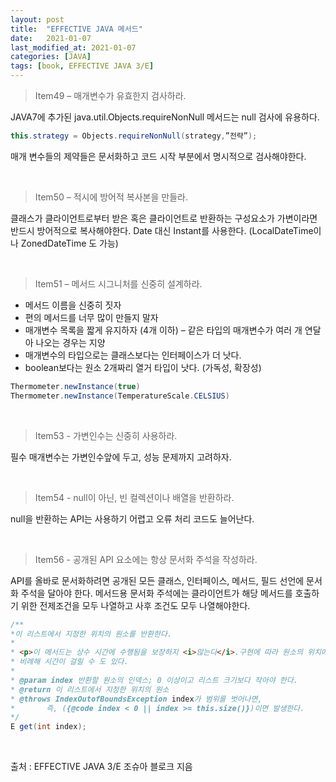 ```yaml
---
layout: post
title:  "EFFECTIVE JAVA 메서드"
date:   2021-01-07
last_modified_at: 2021-01-07
categories: [JAVA]
tags: [book, EFFECTIVE JAVA 3/E]
---
```


>Item49 – 매개변수가 유효한지 검사하라.

JAVA7에 추가된 java.util.Objects.requireNonNull 메서드는 null 검사에 유용하다.
```java
this.strategy = Objects.requireNonNull(strategy,”전략”);
```
매개 변수들의 제약들은 문서화하고 코드 시작 부분에서 명시적으로 검사해야한다.

<br/>

>Item50 – 적시에 방어적 복사본을 만들라.  

클래스가 클라이언트로부터 받은 혹은 클라이언트로 반환하는 구성요소가 가변이라면 반드시 방어적으로 복사해야한다.
Date 대신 Instant를 사용한다. (LocalDateTime이나 ZonedDateTime 도 가능)

<br/>

>Item51 – 메서드 시그니처를 신중히 설계하라.  

- 메서드 이름을 신중히 짓자
- 편의 메서드를 너무 많이 만들지 말자
- 매개변수 목록을 짧게 유지하자 (4개 이하) – 같은 타입의 매개변수가 여러 개 연달아 나오는 경우는 지양
- 매개변수의 타입으로는 클래스보다는 인터페이스가 더 낫다.
- boolean보다는 원소 2개짜리 열거 타입이 낫다. (가독성, 확장성)

```java
Thermometer.newInstance(true)
Thermometer.newInstance(TemperatureScale.CELSIUS)
```

<br/>

>Item53 - 가변인수는 신중히 사용하라.

필수 매개변수는 가변인수앞에 두고, 성능 문제까지 고려하자.

<br/>

>Item54 - null이 아닌, 빈 컬렉션이나 배열을 반환하라.

null을 반환하는 API는 사용하기 어렵고 오류 처리 코드도 늘어난다.

<br/>

>Item56 - 공개된 API 요소에는 항상 문서화 주석을 작성하라.

API를 올바로 문서화하려면 공개된 모든 클래스, 인터페이스, 메서드, 필드 선언에 문서화 주석을 달아야 한다. 메서드용 문서화 주석에는 클라이언트가 해당 메서드를 호출하기 위한 전제조건을 모두 나열하고 사후 조건도 모두 나열해야한다.

```java
/**
*이 리스트에서 지정한 위치의 원소를 반환한다.
*
* <p>이 메서드는 상수 시간에 수행됨을 보장하지 <i>않는다</i>.구현에 따라 원소의 위치에 
* 비례해 시간이 걸릴 수 도 있다.
*
* @param index 반환할 원소의 인덱스; 0 이상이고 리스트 크기보다 작아야 한다.
* @return 이 리스트에서 지정한 위치의 원소
* @throws IndexOutofBoundsException index가 범위를 벗어나면,
*		즉, ({@code index < 0 || index >= this.size()})이면 발생한다.
*/
E get(int index);
``` 

<br/>

출처 : EFFECTIVE JAVA 3/E 조슈아 블로크 지음

<br/>